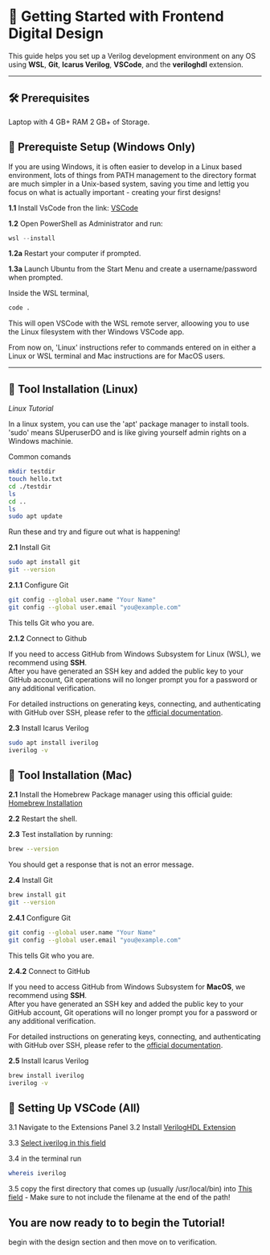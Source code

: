 # 🚀 Getting Started with Frontend Digital Design

This guide helps you set up a Verilog development environment on any OS using **WSL**, **Git**, **Icarus Verilog**, **VSCode**, and the **veriloghdl** extension.

---

## 🛠 Prerequisites
Laptop with 4 GB+ RAM
2 GB+ of Storage.

## 🧰 Prerequiste Setup (Windows Only)

If you are using Windows, it is often easier to develop in a Linux based environment, lots of things from PATH management to the directory format are much simpler in a Unix-based system, saving you time and lettig you focus on what is actually important - creating your first designs!

**1.1** Install VsCode fron the link: [VSCode](https://code.visualstudio.com)

**1.2**  Open PowerShell as Administrator and run:
   ```powershell
   wsl --install
   ```

**1.2a**  Restart your computer if prompted.

**1.3a**  Launch Ubuntu from the Start Menu and create a username/password when prompted.

Inside the WSL terminal, 

```bash
code .
```

This will open VSCode with the WSL remote server, alloowing you to use the Linux
filesystem with ther Windows VSCode app.

From now on, 'Linux' instructions refer to commands entered on in either a Linux or WSL terminal and Mac instructions are for MacOS users.

---

## 🧰 Tool Installation (Linux)

*Linux Tutorial*

In a linux system, you can use the 'apt' package manager to install tools. 'sudo' means SUperuserDO and is like giving yourself admin rights on a Windows machinie.

Common comands
```bash
mkdir testdir
touch hello.txt
cd ./testdir
ls
cd ..
ls
sudo apt update
```
Run these and try and figure out what is happening!

**2.1** Install Git

```bash
sudo apt install git
git --version
```

**2.1.1** Configure Git

```bash
git config --global user.name "Your Name"
git config --global user.email "you@example.com"
```
This tells Git who you are.

**2.1.2** Connect to Github

If you need to access GitHub from Windows Subsystem for Linux (WSL), we recommend using **SSH**.  
After you have generated an SSH key and added the public key to your GitHub account, Git operations will no longer prompt you for a password or any additional verification.

For detailed instructions on generating keys, connecting, and authenticating with GitHub over SSH, please refer to the [official documentation](https://docs.github.com/en/authentication/connecting-to-github-with-ssh).

**2.3** Install Icarus Verilog

```bash
sudo apt install iverilog
iverilog -v
```

## 🧰 Tool Installation (Mac)

**2.1** Install the Homebrew Package manager using this official guide: [Homebrew Installation](https://brew.sh/)

**2.2** Restart the shell.

**2.3** Test installation by running:
```bash 
brew --version
```

You should get a response that is not an error message.

**2.4** Install Git

```bash
brew install git
git --version
```
**2.4.1** Configure Git

```bash
git config --global user.name "Your Name"
git config --global user.email "you@example.com"
```
This tells Git who you are.

**2.4.2** Connect to GitHub

If you need to access GitHub from Windows Subsystem for **MacOS**, we recommend using **SSH**.  
After you have generated an SSH key and added the public key to your GitHub account, Git operations will no longer prompt you for a password or any additional verification.

For detailed instructions on generating keys, connecting, and authenticating with GitHub over SSH, please refer to the [official documentation](https://docs.github.com/en/authentication/connecting-to-github-with-ssh).

**2.5** Install Icarus Verilog

```bash
brew install iverilog
iverilog -v
```

## 🔧 Setting Up VSCode (All)

3.1 Navigate to the Extensions Panel
3.2 Install [VerilogHDL Extension](https://marketplace.visualstudio.com/items?itemName=mshr-h.VerilogHDL)

3.3 [Select iverilog in this field](vscode://settings/verilog.linting.linter)
   
3.4 in the terminal run
   ```bash
   whereis iverilog
   ```
3.5 copy the first directory that comes up (usually /usr/local/bin) into
[This field](vscode://settings/verilog.linting.path) - Make sure to not include the filename at the end of the path!

## You are now ready to to begin the Tutorial!

begin with the design section and then move on to verification.




